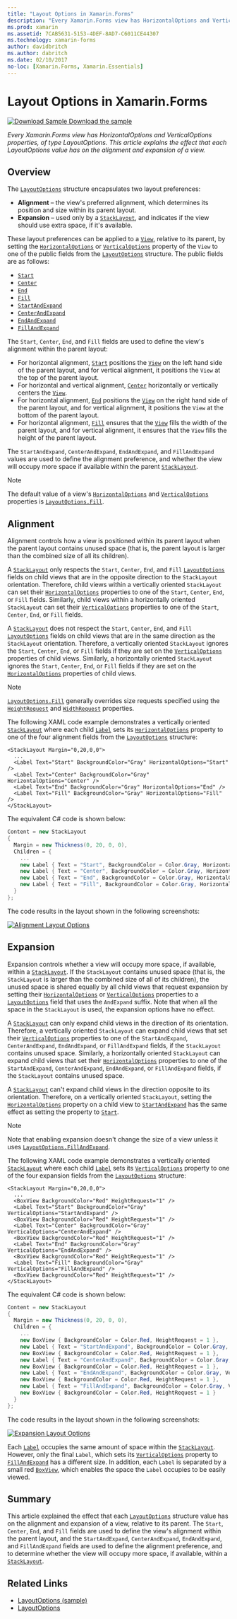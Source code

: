 ```yaml
---
title: "Layout Options in Xamarin.Forms"
description: "Every Xamarin.Forms view has HorizontalOptions and VerticalOptions properties, of type LayoutOptions. This article explains the effect that each LayoutOptions value has on the alignment and expansion of a view."
ms.prod: xamarin
ms.assetid: 7CAB5631-5153-4DEF-8AD7-C6011CE44307
ms.technology: xamarin-forms
author: davidbritch
ms.author: dabritch
ms.date: 02/10/2017
no-loc: [Xamarin.Forms, Xamarin.Essentials]
---
```


# Layout Options in Xamarin.Forms

[![Download Sample](~/media/shared/download.png) Download the sample](/samples/xamarin/xamarin-forms-samples/userinterface-layoutoptions)

_Every Xamarin.Forms view has HorizontalOptions and VerticalOptions properties, of type LayoutOptions. This article explains the effect that each LayoutOptions value has on the alignment and expansion of a view._

## Overview

The [`LayoutOptions`](xref:Xamarin.Forms.LayoutOptions) structure encapsulates two layout preferences:

- **Alignment** – the view's preferred alignment, which determines its position and size within its parent layout.
- **Expansion** – used only by a [`StackLayout`](xref:Xamarin.Forms.StackLayout), and indicates if the view should use extra space, if it's available.

These layout preferences can be applied to a [`View`](xref:Xamarin.Forms.View), relative to its parent, by setting the [`HorizontalOptions`](xref:Xamarin.Forms.View.HorizontalOptions) or [`VerticalOptions`](xref:Xamarin.Forms.View.VerticalOptions) property of the `View` to one of the public fields from the [`LayoutOptions`](xref:Xamarin.Forms.LayoutOptions) structure. The public fields are as follows:

- [`Start`](xref:Xamarin.Forms.LayoutOptions.Start)
- [`Center`](xref:Xamarin.Forms.LayoutOptions.Center)
- [`End`](xref:Xamarin.Forms.LayoutOptions.End)
- [`Fill`](xref:Xamarin.Forms.LayoutOptions.Fill)
- [`StartAndExpand`](xref:Xamarin.Forms.LayoutOptions.StartAndExpand)
- [`CenterAndExpand`](xref:Xamarin.Forms.LayoutOptions.CenterAndExpand)
- [`EndAndExpand`](xref:Xamarin.Forms.LayoutOptions.EndAndExpand)
- [`FillAndExpand`](xref:Xamarin.Forms.LayoutOptions.FillAndExpand)

The `Start`, `Center`, `End`, and `Fill` fields are used to define the view's alignment within the parent layout:

- For horizontal alignment, [`Start`](xref:Xamarin.Forms.LayoutOptions.Start) positions the [`View`](xref:Xamarin.Forms.View) on the left hand side of the parent layout, and for vertical alignment, it positions the `View` at the top of the parent layout.
- For horizontal and vertical alignment, [`Center`](xref:Xamarin.Forms.LayoutOptions.Center) horizontally or vertically centers the [`View`](xref:Xamarin.Forms.View).
- For horizontal alignment, [`End`](xref:Xamarin.Forms.LayoutOptions.End) positions the [`View`](xref:Xamarin.Forms.View) on the right hand side of the parent layout, and for vertical alignment, it positions the `View` at the bottom of the parent layout.
- For horizontal alignment, [`Fill`](xref:Xamarin.Forms.LayoutOptions.Fill) ensures that the [`View`](xref:Xamarin.Forms.View) fills the width of the parent layout, and for vertical alignment, it ensures that the `View` fills the height of the parent layout.

The `StartAndExpand`, `CenterAndExpand`, `EndAndExpand`, and `FillAndExpand` values are used to define the alignment preference, and whether the view will occupy more space if available within the parent [`StackLayout`](xref:Xamarin.Forms.StackLayout).

> [!NOTE]
> The default value of a view's [`HorizontalOptions`](xref:Xamarin.Forms.View.HorizontalOptions) and [`VerticalOptions`](xref:Xamarin.Forms.View.VerticalOptions) properties is [`LayoutOptions.Fill`](xref:Xamarin.Forms.LayoutOptions.Fill).

## Alignment

Alignment controls how a view is positioned within its parent layout when the parent layout contains unused space (that is, the parent layout is larger than the combined size of all its children).

A [`StackLayout`](xref:Xamarin.Forms.StackLayout) only respects the `Start`, `Center`, `End`, and `Fill` [`LayoutOptions`](xref:Xamarin.Forms.LayoutOptions) fields on child views that are in the opposite direction to the `StackLayout` orientation. Therefore, child views within a vertically oriented `StackLayout` can set their [`HorizontalOptions`](xref:Xamarin.Forms.View.HorizontalOptions) properties to one of the `Start`, `Center`, `End`, or `Fill` fields. Similarly, child views within a horizontally oriented `StackLayout` can set their [`VerticalOptions`](xref:Xamarin.Forms.View.VerticalOptions) properties to one of the `Start`, `Center`, `End`, or `Fill` fields.

A [`StackLayout`](xref:Xamarin.Forms.StackLayout) does not respect the `Start`, `Center`, `End`, and `Fill` [`LayoutOptions`](xref:Xamarin.Forms.LayoutOptions) fields on child views that are in the same direction as the `StackLayout` orientation. Therefore, a vertically oriented `StackLayout` ignores the `Start`, `Center`, `End`, or `Fill` fields if they are set on the [`VerticalOptions`](xref:Xamarin.Forms.View.VerticalOptions) properties of child views. Similarly, a horizontally oriented `StackLayout` ignores the `Start`, `Center`, `End`, or `Fill` fields if they are set on the [`HorizontalOptions`](xref:Xamarin.Forms.View.HorizontalOptions) properties of child views.

> [!NOTE]
> [`LayoutOptions.Fill`](xref:Xamarin.Forms.LayoutOptions.Fill) generally overrides size requests specified using the  [`HeightRequest`](xref:Xamarin.Forms.VisualElement.HeightRequest) and [`WidthRequest`](xref:Xamarin.Forms.VisualElement.WidthRequest) properties.

The following XAML code example demonstrates a vertically oriented [`StackLayout`](xref:Xamarin.Forms.StackLayout) where each child [`Label`](xref:Xamarin.Forms.Label) sets its [`HorizontalOptions`](xref:Xamarin.Forms.View.HorizontalOptions) property to one of the four alignment fields from the [`LayoutOptions`](xref:Xamarin.Forms.LayoutOptions) structure:

```xaml
<StackLayout Margin="0,20,0,0">
  ...
  <Label Text="Start" BackgroundColor="Gray" HorizontalOptions="Start" />
  <Label Text="Center" BackgroundColor="Gray" HorizontalOptions="Center" />
  <Label Text="End" BackgroundColor="Gray" HorizontalOptions="End" />
  <Label Text="Fill" BackgroundColor="Gray" HorizontalOptions="Fill" />
</StackLayout>
```

The equivalent C# code is shown below:

```csharp
Content = new StackLayout
{
  Margin = new Thickness(0, 20, 0, 0),
  Children = {
    ...
    new Label { Text = "Start", BackgroundColor = Color.Gray, HorizontalOptions = LayoutOptions.Start },
    new Label { Text = "Center", BackgroundColor = Color.Gray, HorizontalOptions = LayoutOptions.Center },
    new Label { Text = "End", BackgroundColor = Color.Gray, HorizontalOptions = LayoutOptions.End },
    new Label { Text = "Fill", BackgroundColor = Color.Gray, HorizontalOptions = LayoutOptions.Fill }
  }
};
```

The code results in the layout shown in the following screenshots:

[![Alignment Layout Options](layout-options-images/alignment.png)](layout-options-images/alignment-large.png#lightbox "Alignment Layout Options")

## Expansion

Expansion controls whether a view will occupy more space, if available, within a [`StackLayout`](xref:Xamarin.Forms.StackLayout). If the `StackLayout` contains unused space (that is, the `StackLayout` is larger than the combined size of all of its children), the unused space is shared equally by all child views that request expansion by setting their [`HorizontalOptions`](xref:Xamarin.Forms.View.HorizontalOptions) or [`VerticalOptions`](xref:Xamarin.Forms.View.VerticalOptions) properties to a [`LayoutOptions`](xref:Xamarin.Forms.LayoutOptions) field that uses the `AndExpand` suffix. Note that when all the space in the `StackLayout` is used, the expansion options have no effect.

A [`StackLayout`](xref:Xamarin.Forms.StackLayout) can only expand child views in the direction of its orientation. Therefore, a vertically oriented `StackLayout` can expand child views that set their [`VerticalOptions`](xref:Xamarin.Forms.View.VerticalOptions) properties to one of the `StartAndExpand`, `CenterAndExpand`, `EndAndExpand`, or `FillAndExpand` fields, if the `StackLayout` contains unused space. Similarly, a horizontally oriented `StackLayout` can expand child views that set their [`HorizontalOptions`](xref:Xamarin.Forms.View.HorizontalOptions) properties to one of the `StartAndExpand`, `CenterAndExpand`, `EndAndExpand`, or `FillAndExpand` fields, if the `StackLayout` contains unused space.

A [`StackLayout`](xref:Xamarin.Forms.StackLayout) can't expand child views in the direction opposite to its orientation. Therefore, on a vertically oriented `StackLayout`, setting the [`HorizontalOptions`](xref:Xamarin.Forms.View.HorizontalOptions) property on a child view to [`StartAndExpand`](xref:Xamarin.Forms.LayoutOptions.StartAndExpand) has the same effect as setting the property to [`Start`](xref:Xamarin.Forms.LayoutOptions.Start).

> [!NOTE]
> Note that enabling expansion doesn't change the size of a view unless it uses [`LayoutOptions.FillAndExpand`](xref:Xamarin.Forms.LayoutOptions.FillAndExpand).

The following XAML code example demonstrates a vertically oriented [`StackLayout`](xref:Xamarin.Forms.StackLayout) where each child [`Label`](xref:Xamarin.Forms.Label) sets its [`VerticalOptions`](xref:Xamarin.Forms.View.VerticalOptions) property to one of the four expansion fields from the [`LayoutOptions`](xref:Xamarin.Forms.LayoutOptions) structure:

```xaml
<StackLayout Margin="0,20,0,0">
  ...
  <BoxView BackgroundColor="Red" HeightRequest="1" />
  <Label Text="Start" BackgroundColor="Gray" VerticalOptions="StartAndExpand" />
  <BoxView BackgroundColor="Red" HeightRequest="1" />
  <Label Text="Center" BackgroundColor="Gray" VerticalOptions="CenterAndExpand" />
  <BoxView BackgroundColor="Red" HeightRequest="1" />
  <Label Text="End" BackgroundColor="Gray" VerticalOptions="EndAndExpand" />
  <BoxView BackgroundColor="Red" HeightRequest="1" />
  <Label Text="Fill" BackgroundColor="Gray" VerticalOptions="FillAndExpand" />
  <BoxView BackgroundColor="Red" HeightRequest="1" />
</StackLayout>
```

The equivalent C# code is shown below:

```csharp
Content = new StackLayout
{
  Margin = new Thickness(0, 20, 0, 0),
  Children = {
    ...
    new BoxView { BackgroundColor = Color.Red, HeightRequest = 1 },
    new Label { Text = "StartAndExpand", BackgroundColor = Color.Gray, VerticalOptions = LayoutOptions.StartAndExpand },
    new BoxView { BackgroundColor = Color.Red, HeightRequest = 1 },
    new Label { Text = "CenterAndExpand", BackgroundColor = Color.Gray, VerticalOptions = LayoutOptions.CenterAndExpand },
    new BoxView { BackgroundColor = Color.Red, HeightRequest = 1 },
    new Label { Text = "EndAndExpand", BackgroundColor = Color.Gray, VerticalOptions = LayoutOptions.EndAndExpand },
    new BoxView { BackgroundColor = Color.Red, HeightRequest = 1 },
    new Label { Text = "FillAndExpand", BackgroundColor = Color.Gray, VerticalOptions = LayoutOptions.FillAndExpand },
    new BoxView { BackgroundColor = Color.Red, HeightRequest = 1 }
  }
};
```

The code results in the layout shown in the following screenshots:

[![Expansion Layout Options](layout-options-images/expansion.png)](layout-options-images/expansion-large.png#lightbox "Expansion Layout Options")

Each [`Label`](xref:Xamarin.Forms.Label) occupies the same amount of space within the [`StackLayout`](xref:Xamarin.Forms.StackLayout). However, only the final `Label`, which sets its [`VerticalOptions`](xref:Xamarin.Forms.View.VerticalOptions) property to [`FillAndExpand`](xref:Xamarin.Forms.LayoutOptions.FillAndExpand) has a different size. In addition, each `Label` is separated by a small red [`BoxView`](xref:Xamarin.Forms.BoxView), which enables the space the `Label` occupies to be easily viewed.

## Summary

This article explained the effect that each [`LayoutOptions`](xref:Xamarin.Forms.LayoutOptions) structure value has on the alignment and expansion of a view, relative to its parent. The `Start`, `Center`, `End`, and `Fill` fields are used to define the view's alignment within the parent layout, and the `StartAndExpand`, `CenterAndExpand`, `EndAndExpand`, and `FillAndExpand` fields are used to define the alignment preference, and to determine whether the view will occupy more space, if available, within a [`StackLayout`](xref:Xamarin.Forms.StackLayout).

## Related Links

- [LayoutOptions (sample)](/samples/xamarin/xamarin-forms-samples/userinterface-layoutoptions)
- [LayoutOptions](xref:Xamarin.Forms.LayoutOptions)